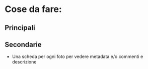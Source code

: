# Cose da fare:

## Principali
## Secondarie
- Una scheda per ogni foto per vedere metadata e/o commenti e descrizione
